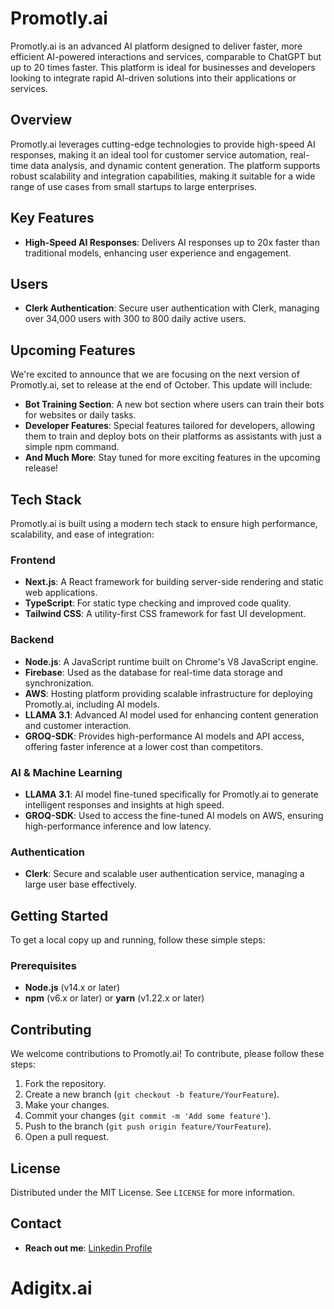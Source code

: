 # Promotly.ai

Promotly.ai is an advanced AI platform designed to deliver faster, more efficient AI-powered interactions and services, comparable to ChatGPT but up to 20 times faster. This platform is ideal for businesses and developers looking to integrate rapid AI-driven solutions into their applications or services.

## Overview

Promotly.ai leverages cutting-edge technologies to provide high-speed AI responses, making it an ideal tool for customer service automation, real-time data analysis, and dynamic content generation. The platform supports robust scalability and integration capabilities, making it suitable for a wide range of use cases from small startups to large enterprises.

## Key Features

- **High-Speed AI Responses**: Delivers AI responses up to 20x faster than traditional models, enhancing user experience and engagement.

## Users
- **Clerk Authentication**: Secure user authentication with Clerk, managing over 34,000 users with 300 to 800 daily active users.

## Upcoming Features

We're excited to announce that we are focusing on the next version of Promotly.ai, set to release at the end of October. This update will include:

- **Bot Training Section**: A new bot section where users can train their bots for websites or daily tasks.
- **Developer Features**: Special features tailored for developers, allowing them to train and deploy bots on their platforms as assistants with just a simple npm command.
- **And Much More**: Stay tuned for more exciting features in the upcoming release!

## Tech Stack

Promotly.ai is built using a modern tech stack to ensure high performance, scalability, and ease of integration:

### Frontend

- **Next.js**: A React framework for building server-side rendering and static web applications.
- **TypeScript**: For static type checking and improved code quality.
- **Tailwind CSS**: A utility-first CSS framework for fast UI development.

### Backend

- **Node.js**: A JavaScript runtime built on Chrome's V8 JavaScript engine.
- **Firebase**: Used as the database for real-time data storage and synchronization.
- **AWS**: Hosting platform providing scalable infrastructure for deploying Promotly.ai, including AI models.
- **LLAMA 3.1**: Advanced AI model used for enhancing content generation and customer interaction.
- **GROQ-SDK**: Provides high-performance AI models and API access, offering faster inference at a lower cost than competitors.

### AI & Machine Learning

- **LLAMA 3.1**: AI model fine-tuned specifically for Promotly.ai to generate intelligent responses and insights at high speed.
- **GROQ-SDK**: Used to access the fine-tuned AI models on AWS, ensuring high-performance inference and low latency.

### Authentication

- **Clerk**: Secure and scalable user authentication service, managing a large user base effectively.

## Getting Started

To get a local copy up and running, follow these simple steps:

### Prerequisites

- **Node.js** (v14.x or later)
- **npm** (v6.x or later) or **yarn** (v1.22.x or later)

## Contributing

We welcome contributions to Promotly.ai! To contribute, please follow these steps:

1. Fork the repository.
2. Create a new branch (`git checkout -b feature/YourFeature`).
3. Make your changes.
4. Commit your changes (`git commit -m 'Add some feature'`).
5. Push to the branch (`git push origin feature/YourFeature`).
6. Open a pull request.

## License

Distributed under the MIT License. See `LICENSE` for more information.

## Contact

- **Reach out me**: [Linkedin Profile](https://www.linkedin.com/in/ahkamboh/)

# Adigitx.ai
